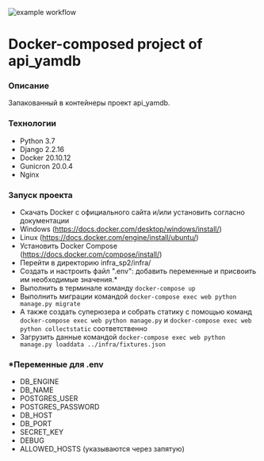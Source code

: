 ![example workflow](https://github.com/allinyearn/yamdb_final/actions/workflows/yamdb_workflow.yml/badge.svg)

# Docker-composed project of api_yamdb

### Описание
Запакованный в контейнеры проект api_yamdb.

### Технологии
 - Python 3.7
 - Django 2.2.16
 - Docker 20.10.12
 - Gunicron 20.0.4
 - Nginx

### Запуск проекта
 - Скачать Docker с официального сайта и/или установить согласно документации
 - Windows (https://docs.docker.com/desktop/windows/install/)
 - Linux (https://docs.docker.com/engine/install/ubuntu/)
 - Установить Docker Compose (https://docs.docker.com/compose/install/)
 - Перейти в директорию infra_sp2/infra/
 - Создать и настроить файл ".env": добавить переменные и присвоить им необходимые значения.*
 - Выполнить в терминале команду ```docker-compose up```
 - Выполнить миграции командой ```docker-compose exec web python manage.py migrate```
 - А также создать суперюзера и собрать статику с помощью команд ```docker-compose exec web python manage.py``` и ```docker-compose exec web python collectstatic``` соответственно
 - Загрузить данные командой ```docker-compose exec web python manage.py loaddata ../infra/fixtures.json```

### *Переменные для .env
 - DB_ENGINE
 - DB_NAME
 - POSTGRES_USER
 - POSTGRES_PASSWORD
 - DB_HOST
 - DB_PORT
 - SECRET_KEY
 - DEBUG
 - ALLOWED_HOSTS (указываются через запятую)
